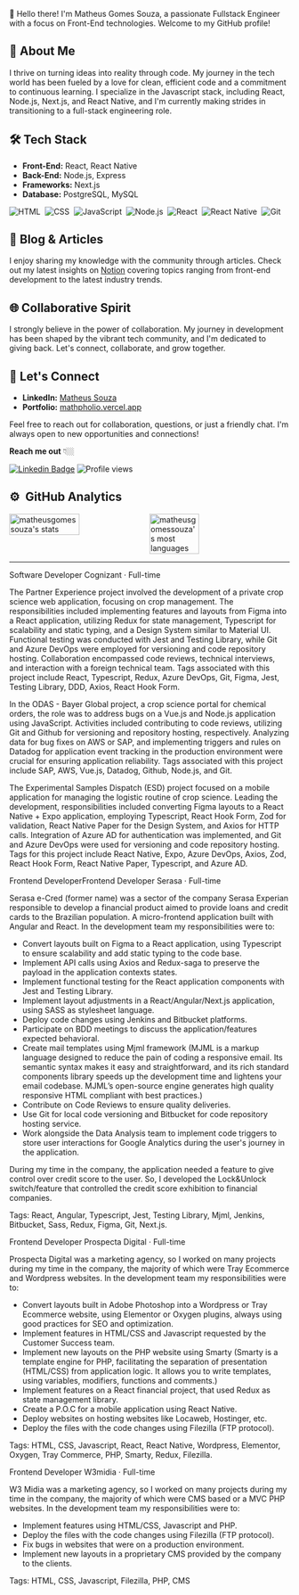 👋 Hello there! I'm Matheus Gomes Souza, a passionate Fullstack Engineer with a focus on Front-End technologies. Welcome to my GitHub profile!

## 🚀 About Me

I thrive on turning ideas into reality through code. My journey in the tech world has been fueled by a love for clean, efficient code and a commitment to continuous learning. I specialize in the Javascript stack, including React, Node.js, Next.js, and React Native, and I'm currently making strides in transitioning to a full-stack engineering role.

## 🛠️ Tech Stack

- **Front-End:** React, React Native
- **Back-End:** Node.js, Express
- **Frameworks:** Next.js
- **Database:** PostgreSQL, MySQL

![HTML](https://img.shields.io/badge/-HTML-05122A?style=flat&logo=HTML5)&nbsp;
![CSS](https://img.shields.io/badge/-CSS-05122A?style=flat&logo=CSS3&logoColor=1572B6)&nbsp;
![JavaScript](https://img.shields.io/badge/-JavaScript-05122A?style=flat&logo=javascript)&nbsp;
![Node.js](https://img.shields.io/badge/-Node.js-05122A?style=flat&logo=node.js)&nbsp;
![React](https://img.shields.io/badge/-React-05122A?style=flat&logo=react)&nbsp;
![React Native](https://img.shields.io/badge/-React_Native-05122A?style=flat&logo=react_native)&nbsp;
![Git](https://img.shields.io/badge/-Git-05122A?style=flat&logo=git)&nbsp;


## 📝 Blog & Articles

I enjoy sharing my knowledge with the community through articles. Check out my latest insights on [Notion](https://www.notion.so/Web-Development-Docs-d1ebd3fda2d040e4810cc0e6447cf17b) covering topics ranging from front-end development to the latest industry trends.

## 🌐 Collaborative Spirit

I strongly believe in the power of collaboration. My journey in development has been shaped by the vibrant tech community, and I'm dedicated to giving back. Let's connect, collaborate, and grow together.



## 🤝 Let's Connect

- **LinkedIn:** [Matheus Souza](https://www.linkedin.com/in/matheus-gomes-de-souza/?locale=en_US)
- **Portfolio:** [mathpholio.vercel.app](https://mathpholio.vercel.app/)

Feel free to reach out for collaboration, questions, or just a friendly chat. I'm always open to new opportunities and connections!

**Reach me out** 👇🏼

 [![Linkedin Badge](https://img.shields.io/badge/-LinkedIn-blue?style=flat-square&logo=Linkedin&logoColor=white&link=https://www.linkedin.com/in/matheus-gomes-de-souza/)](https://www.linkedin.com/in/matheus-gomes-de-souza/)
 <img src="https://komarev.com/ghpvc/?username=matheusgomessouza&color=blue" alt="Profile views" />
 
 ## ⚙️ &nbsp;GitHub Analytics

<div style="display:flex">
<img width="50%" src="https://github-readme-stats.vercel.app/api?username=matheusgomessouza&show_icons=true&theme=tokyonight" alt="matheusgomessouza's stats"/>
<img width="42%" src="https://github-readme-stats.vercel.app/api/top-langs/?username=matheusgomessouza&layout=compact&theme=tokyonight" alt="matheusgomessouza's most languages"/>
</div>

----------------------------------------------------------------------------------------------------------------------------------------------------------------------------------------

Software Developer
Cognizant · Full-time

The Partner Experience project involved the development of a private crop science web application, focusing on crop management. The responsibilities included implementing features and layouts from Figma into a React application, utilizing Redux for state management, Typescript for scalability and static typing, and a Design System similar to Material UI. Functional testing was conducted with Jest and Testing Library, while Git and Azure DevOps were employed for versioning and code repository hosting. Collaboration encompassed code reviews, technical interviews, and interaction with a foreign technical team. Tags associated with this project include React, Typescript, Redux, Azure DevOps, Git, Figma, Jest, Testing Library, DDD, Axios, React Hook Form.

In the ODAS - Bayer Global project, a crop science portal for chemical orders, the role was to address bugs on a Vue.js and Node.js application using JavaScript. Activities included contributing to code reviews, utilizing Git and Github for versioning and repository hosting, respectively. Analyzing data for bug fixes on AWS or SAP, and implementing triggers and rules on Datadog for application event tracking in the production environment were crucial for ensuring application reliability. Tags associated with this project include SAP, AWS, Vue.js, Datadog, Github, Node.js, and Git.

The Experimental Samples Dispatch (ESD) project focused on a mobile application for managing the logistic routine of crop science. Leading the development, responsibilities included converting Figma layouts to a React Native + Expo application, employing Typescript, React Hook Form, Zod for validation, React Native Paper for the Design System, and Axios for HTTP calls. Integration of Azure AD for authentication was implemented, and Git and Azure DevOps were used for versioning and code repository hosting. Tags for this project include React Native, Expo, Azure DevOps, Axios, Zod, React Hook Form, React Native Paper, Typescript, and Azure AD.

Frontend DeveloperFrontend Developer
Serasa · Full-time

Serasa e-Cred (former name) was a sector of the company Serasa Experian responsible to develop a financial product aimed to provide loans and credit cards to the Brazilian population. A micro-frontend application built with Angular and React. In the development team my responsibilities were to:

- Convert layouts built on Figma to a React application, using Typescript to ensure scalability and add static typing to the code base.
- Implement API calls using Axios and Redux-saga to preserve the payload in the application contexts states.
- Implement functional testing for the React application components with Jest and Testing Library.
- Implement layout adjustments in a React/Angular/Next.js application, using SASS as stylesheet language.
- Deploy code changes using Jenkins and Bitbucket platforms.
- Participate on BDD meetings to discuss the application/features expected behavioral.
- Create mail templates using Mjml framework (MJML is a markup language designed to reduce the pain of coding a responsive email. Its semantic syntax makes it easy and straightforward, and its rich standard components library speeds up the development time and lightens your email codebase. MJML’s open-source engine generates high quality responsive HTML compliant with best practices.)
- Contribute on Code Reviews to ensure quality deliveries.
- Use Git for local code versioning and Bitbucket for code repository hosting service.
- Work alongside the Data Analysis team to implement code triggers to store user interactions for Google Analytics during the user's journey in the application.

During my time in the company, the application needed a feature to give control over credit score to the user. So, I developed the Lock&Unlock switch/feature that controlled the credit score exhibition to financial companies.

Tags: React, Angular, Typescript, Jest, Testing Library, Mjml, Jenkins, Bitbucket, Sass, Redux, Figma, Git, Next.js.

Frontend Developer
Prospecta Digital · Full-time

Prospecta Digital was a marketing agency, so I worked on many projects during my time in the company, the majority of which were Tray Ecommerce and Wordpress websites. In the development team my responsibilities were to:

- Convert layouts built in Adobe Photoshop into a Wordpress or Tray Ecommerce website, using Elementor or Oxygen plugins, always using good practices for SEO and optimization.
- Implement features in HTML/CSS and Javascript requested by the Customer Success team.
- Implement new layouts on the PHP website using Smarty (Smarty is a template engine for PHP, facilitating the separation of presentation (HTML/CSS) from application logic. It allows you to write templates, using variables, modifiers, functions and comments.)
- Implement features on a React financial project, that used Redux as state management library.
- Create a P.O.C for a mobile application using React Native.
- Deploy websites on hosting websites like Locaweb, Hostinger, etc.
- Deploy the files with the code changes using Filezilla (FTP protocol).

Tags: HTML, CSS, Javascript, React, React Native, Wordpress, Elementor, Oxygen, Tray Commerce, PHP, Smarty, Redux, Filezilla.

Frontend Developer
W3midia · Full-time

W3 Midia was a marketing agency, so I worked on many projects during my time in the company, the majority of which were CMS based or a MVC PHP websites. In the development team my responsibilities were to:

- Implement features using HTML/CSS, Javascript and PHP.
- Deploy the files with the code changes using Filezilla (FTP protocol).
- Fix bugs in websites that were on a production environment.
- Implement new layouts in a proprietary CMS provided by the company to the clients.

Tags: HTML, CSS, Javascript, Filezilla, PHP, CMS

